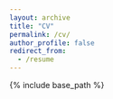 ```yaml
---
layout: archive
title: "CV"
permalink: /cv/
author_profile: false
redirect_from:
  - /resume
---
```


{% include base_path %}

 
